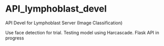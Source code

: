 # API_lymphoblast_devel
API Devel for Lymphoblast Server (Image Classification)


Use face detection for trial. Testing model using Harcascade. Flask API in progress
